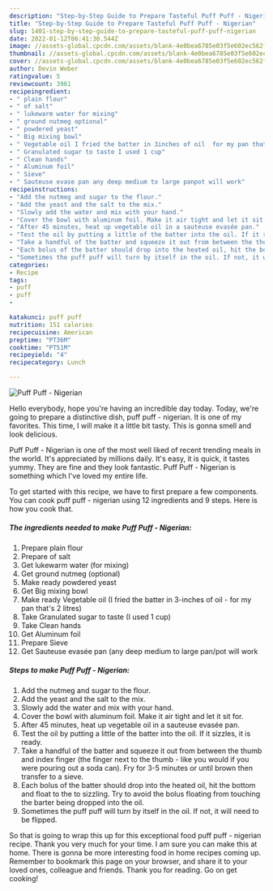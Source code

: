 ```yaml
---
description: "Step-by-Step Guide to Prepare Tasteful Puff Puff - Nigerian"
title: "Step-by-Step Guide to Prepare Tasteful Puff Puff - Nigerian"
slug: 1401-step-by-step-guide-to-prepare-tasteful-puff-puff-nigerian
date: 2022-01-12T06:41:30.544Z
image: //assets-global.cpcdn.com/assets/blank-4e0bea6785e03f5e602ec562f230caae08da540cada707380b4fe1bbebba43da.png
thumbnail: //assets-global.cpcdn.com/assets/blank-4e0bea6785e03f5e602ec562f230caae08da540cada707380b4fe1bbebba43da.png
cover: //assets-global.cpcdn.com/assets/blank-4e0bea6785e03f5e602ec562f230caae08da540cada707380b4fe1bbebba43da.png
author: Devin Weber
ratingvalue: 5
reviewcount: 3961
recipeingredient:
- " plain flour"
- " of salt"
- " lukewarm water for mixing"
- " ground nutmeg optional"
- " powdered yeast"
- " Big mixing bowl"
- " Vegetable oil I fried the batter in 3inches of oil  for my pan thats 2 litres"
- " Granulated sugar to taste I used 1 cup"
- " Clean hands"
- " Aluminum foil"
- " Sieve"
- " Sauteuse evase pan any deep medium to large panpot will work"
recipeinstructions:
- "Add the nutmeg and sugar to the flour."
- "Add the yeast and the salt to the mix."
- "Slowly add the water and mix with your hand."
- "Cover the bowl with aluminum foil. Make it air tight and let it sit for."
- "After 45 minutes, heat up vegetable oil in a sauteuse evasée pan."
- "Test the oil by putting a little of the batter into the oil. If it sizzles, it is ready."
- "Take a handful of the batter and squeeze it out from between the thumb and index finger (the finger next to the thumb - like you would if you were pouring out a soda can). Fry for 3-5 minutes or until brown then transfer to a sieve."
- "Each bolus of the batter should drop into the heated oil, hit the bottom and float to the to sizzling. Try to avoid the bolus floating from touching the barter being dropped into the oil."
- "Sometimes the puff puff will turn by itself in the oil. If not, it will need to be flipped."
categories:
- Recipe
tags:
- puff
- puff
- 

katakunci: puff puff  
nutrition: 151 calories
recipecuisine: American
preptime: "PT36M"
cooktime: "PT51M"
recipeyield: "4"
recipecategory: Lunch

---
```



![Puff Puff - Nigerian](//assets-global.cpcdn.com/assets/blank-4e0bea6785e03f5e602ec562f230caae08da540cada707380b4fe1bbebba43da.png)

Hello everybody, hope you're having an incredible day today. Today, we're going to prepare a distinctive dish, puff puff - nigerian. It is one of my favorites. This time, I will make it a little bit tasty. This is gonna smell and look delicious.

Puff Puff - Nigerian is one of the most well liked of recent trending meals in the world. It's appreciated by millions daily. It's easy, it is quick, it tastes yummy. They are fine and they look fantastic. Puff Puff - Nigerian is something which I've loved my entire life.




To get started with this recipe, we have to first prepare a few components. You can cook puff puff - nigerian using 12 ingredients and 9 steps. Here is how you cook that.

<!--inarticleads1-->

##### The ingredients needed to make Puff Puff - Nigerian:

1. Prepare  plain flour
1. Prepare  of salt
1. Get  lukewarm water (for mixing)
1. Get  ground nutmeg (optional)
1. Make ready  powdered yeast
1. Get  Big mixing bowl
1. Make ready  Vegetable oil (I fried the batter in 3-inches of oil - for my pan that&#39;s 2 litres)
1. Take  Granulated sugar to taste (I used 1 cup)
1. Take  Clean hands
1. Get  Aluminum foil
1. Prepare  Sieve
1. Get  Sauteuse evasée pan (any deep medium to large pan/pot will work




<!--inarticleads2-->

##### Steps to make Puff Puff - Nigerian:

1. Add the nutmeg and sugar to the flour.
1. Add the yeast and the salt to the mix.
1. Slowly add the water and mix with your hand.
1. Cover the bowl with aluminum foil. Make it air tight and let it sit for.
1. After 45 minutes, heat up vegetable oil in a sauteuse evasée pan.
1. Test the oil by putting a little of the batter into the oil. If it sizzles, it is ready.
1. Take a handful of the batter and squeeze it out from between the thumb and index finger (the finger next to the thumb - like you would if you were pouring out a soda can). Fry for 3-5 minutes or until brown then transfer to a sieve.
1. Each bolus of the batter should drop into the heated oil, hit the bottom and float to the to sizzling. Try to avoid the bolus floating from touching the barter being dropped into the oil.
1. Sometimes the puff puff will turn by itself in the oil. If not, it will need to be flipped.




So that is going to wrap this up for this exceptional food puff puff - nigerian recipe. Thank you very much for your time. I am sure you can make this at home. There is gonna be more interesting food in home recipes coming up. Remember to bookmark this page on your browser, and share it to your loved ones, colleague and friends. Thank you for reading. Go on get cooking!
